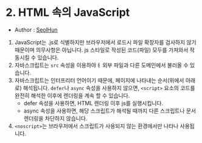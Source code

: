 # 2. HTML 속의 JavaScript
- Author : [SeolHun](https://github.com/Seolhun/)

1. JavaScript는 .js로 식별하지만 브라우저에서 로드시 파일 확장자를 검사하지 않기 때문이며 의무사항은 아닙니다. js 스타일로 작성된 코드(파일) 모두를 가져와서 작동시킬 수 있습니다. 
2. 자바스크립트는 `src` 속성을 이용하야ㅕ 외부 파일과 다른 도메인에서 불러올 수 있습니다.
3. 자바스크립트는 인터프리터 언어이기 때문에, 페이지에 나타내는 순서(위에서 아래로) 해석됩니다. `defer`나 `async` 속성을 사용하지 않으면, `<script>` 요소의 코드를 완전히 해석한 이후에 렌더링을 계속 할 수 있습니다.
	- defer 속성을 사용하면, HTML 렌더링 이후 js를 실행시킵니다.
	- async 속성을 사용하면, 해당 스크립트가 해석될 때까지 다른 스크립트나 문서 렌더링을 차단하지 않습니다.
4. `<noscript>`는 브라우저에서 스크립트가 사용되지 않는 환경에서만 나타나 사용됩니다.